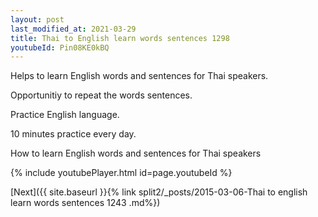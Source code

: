 ```yaml
---
layout: post
last_modified_at: 2021-03-29
title: Thai to English learn words sentences 1298 
youtubeId: Pin08KE0kBQ
---
```

 
 
Helps to learn English words and sentences for Thai speakers.

Opportunitiy to repeat the words sentences. 

Practice English language. 
 
10 minutes practice every day. 
 
How to learn English words and sentences for Thai speakers 
 
{% include youtubePlayer.html id=page.youtubeId %}
 
 
[Next]({{ site.baseurl }}{% link  split2/_posts/2015-03-06-Thai to english learn words sentences 1243 .md%})
 
